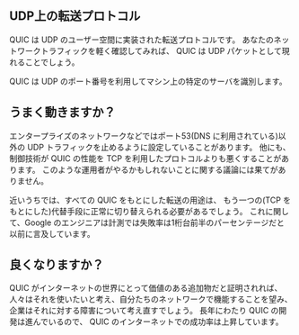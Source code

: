 ## UDP上の転送プロトコル

QUIC は UDP のユーザー空間に実装された転送プロトコルです。
あなたのネットワークトラフィックを軽く確認してみれば、
QUIC は UDP パケットとして現れることでしょう。

QUIC は UDP のポート番号を利用してマシン上の特定のサーバを識別します。

## うまく動きますか？

エンタープライズのネットワークなどではポート53(DNS に利用されている)以外の
UDP トラフィックを止めるように設定していることがあります。
他にも、制御技術が QUIC の性能を TCP を利用したプロトコルよりも悪くすることがあります。
このような運用者がやるかもしれないことに関する議論には果てがありません。

近いうちでは、すべての QUIC をもとにした転送の用途は、
もう一つの(TCP をもとにした)代替手段に正常に切り替えられる必要があるでしょう。
これに関して、Google のエンジニアは計測では失敗率は1桁台前半のパーセンテージだと
以前に言及しています。

## 良くなりますか？

QUIC がインターネットの世界にとって価値のある追加物だと証明されれば、
人々はそれを使いたいと考え、自分たちのネットワークで機能することを望み、
企業はそれに対する障害について考え直すでしょう。
長年にわたり QUIC の開発は進んでいるので、
QUIC のインターネットでの成功率は上昇しています。
